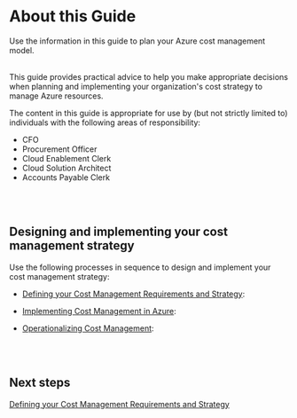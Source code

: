 # About this Guide
Use the information in this guide to plan your Azure cost management model. 
<br />
<br />

This guide provides practical advice to help you make appropriate decisions when planning and implementing your organization's cost strategy to manage Azure resources.

The content in this guide is appropriate for use by (but not strictly limited to) individuals with the following areas of responsibility:
- CFO
- Procurement Officer
- Cloud Enablement Clerk 
- Cloud Solution Architect
- Accounts Payable Clerk
<br />
<br />

## Designing and implementing your cost management strategy
Use the following processes in sequence to design and implement your cost management strategy:

- [Defining your Cost Management Requirements and Strategy](New-1.0-Defining-your-Cost-Management-Requirements-and-Strategy.md):  

- [Implementing Cost Management in Azure](New-2.0-Implementing-cost-management-in-Azure.md):  

- [Operationalizing Cost Management](New-3.0-Operationalizing-Cost-Management.md):  
<br />
<br />

## Next steps
[Defining your Cost Management Requirements and Strategy](New-1.0-Defining-your-Cost-Management-Requirements-and-Strategy.md)
